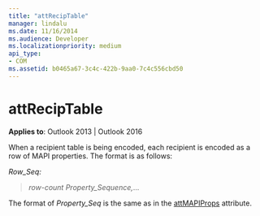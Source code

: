 ```yaml
---
title: "attRecipTable"
manager: lindalu
ms.date: 11/16/2014
ms.audience: Developer
ms.localizationpriority: medium
api_type:
- COM
ms.assetid: b0465a67-3c4c-422b-9aa0-7c4c556cbd50
---
```


# attRecipTable

**Applies to**: Outlook 2013 | Outlook 2016
  
When a recipient table is being encoded, each recipient is encoded as a row of MAPI properties. The format is as follows:
  
_Row_Seq:_
  
> _row-count_ _Property_Sequence,_...

The format of _Property_Seq_ is the same as in the [attMAPIProps](attmapiprops.md) attribute.
